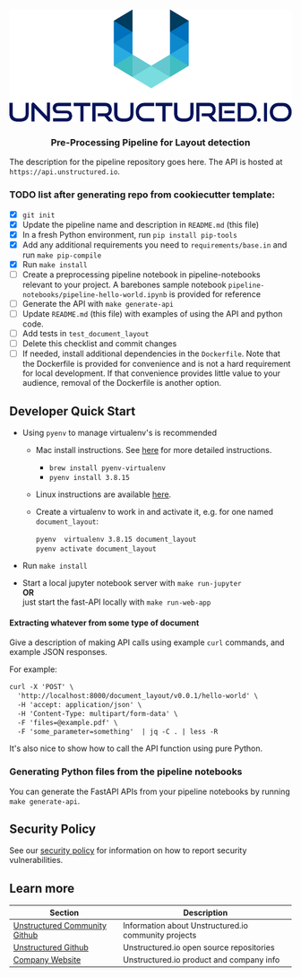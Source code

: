 <h3 align="center">
  <img src="img/unstructured_logo.png" height="200">
</h3>

<h3 align="center">
  <p>Pre-Processing Pipeline for Layout detection</p>
</h3>


The description for the pipeline repository goes here.
The API is hosted at `https://api.unstructured.io`.

### TODO list after generating repo from cookiecutter template:

- [x] `git init`
- [x] Update the pipeline name and description in `README.md` (this file)
- [x] In a fresh Python environment, run `pip install pip-tools`
- [x] Add any additional requirements you need to `requirements/base.in` and run `make pip-compile`
- [x] Run `make install`
- [ ] Create a preprocessing pipeline notebook in pipeline-notebooks relevant to your project. A barebones sample notebook `pipeline-notebooks/pipeline-hello-world.ipynb` is provided for reference
- [ ] Generate the API with `make generate-api`
- [ ] Update `README.md` (this file) with examples of using the API and python code.
- [ ] Add tests in `test_document_layout`
- [ ] Delete this checklist and commit changes
- [ ] If needed, install additional dependencies in the `Dockerfile`. Note that the Dockerfile is provided for convenience and is not a hard requirement for local development. If that convenience provides little value to your audience, removal of the Dockerfile is another option.

## Developer Quick Start

* Using `pyenv` to manage virtualenv's is recommended
	* Mac install instructions. See [here](https://github.com/Unstructured-IO/community#mac--homebrew) for more detailed instructions.
		* `brew install pyenv-virtualenv`
	  * `pyenv install 3.8.15`
  * Linux instructions are available [here](https://github.com/Unstructured-IO/community#linux).

  * Create a virtualenv to work in and activate it, e.g. for one named `document_layout`:

	`pyenv  virtualenv 3.8.15 document_layout` <br />
	`pyenv activate document_layout`

* Run `make install`
* Start a local jupyter notebook server with `make run-jupyter` <br />
	**OR** <br />
	just start the fast-API locally with `make run-web-app`

#### Extracting whatever from some type of document

Give a description of making API calls using example `curl` commands, and example JSON responses.

For example:
```
curl -X 'POST' \
  'http://localhost:8000/document_layout/v0.0.1/hello-world' \
  -H 'accept: application/json' \
  -H 'Content-Type: multipart/form-data' \
  -F 'files=@example.pdf' \
  -F 'some_parameter=something'  | jq -C . | less -R
```

It's also nice to show how to call the API function using pure Python.

### Generating Python files from the pipeline notebooks

You can generate the FastAPI APIs from your pipeline notebooks by running `make generate-api`.

## Security Policy

See our [security policy](https://github.com/Unstructured-IO/pipeline-document_layout/security/policy) for
information on how to report security vulnerabilities.

## Learn more

| Section | Description |
|-|-|
| [Unstructured Community Github](https://github.com/Unstructured-IO/community) | Information about Unstructured.io community projects  |
| [Unstructured Github](https://github.com/Unstructured-IO) | Unstructured.io open source repositories |
| [Company Website](https://unstructured.io) | Unstructured.io product and company info |
